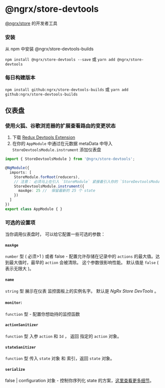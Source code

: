 # @ngrx/store-devtools

[@ngrx/store](../store/README.md) 的开发者工具

### 安装
从 npm 中安装  @ngrx/store-devtools-builds

`npm install @ngrx/store-devtools --save`  或 `yarn add @ngrx/store-devtools`


### 每日构建版本
`npm install github:ngrx/store-devtools-builds` 或 `yarn add github:ngrx/store-devtools-builds`

## 仪表盘

### 使用火狐、谷歌浏览器的扩展查看路由的变更状态
1. 下载 [Redux Devtools Extension](http://zalmoxisus.github.io/redux-devtools-extension/)
2. 在你的 `AppModule` 中通过在元数据 metaData 中导入 `StoreDevtoolsModule.instrument` 添加仪表盘

```ts
import { StoreDevtoolsModule } from '@ngrx/store-devtools';

@NgModule({
  imports: [
    StoreModule.forRoot(reducers),
    // 注意： 必须马上在引入 `StoreModule` 紧接着引入你的 `StoreDevtoolsModule`
    StoreDevtoolsModule.instrument({
      maxAge: 25 //  保留最新的 25 个 state
    })
  ]
})
export class AppModule { }
```

### 可选的设置项
当你调用仪表盘时， 可以给它配置一些可选的参数：

#### `maxAge`
`number` 型 ( 必须>1 ) 或者 false - 配置允许存储在记录中的 `actions` 的最大值。达到最大值时，最早的 `action` 会被清除。 这个参数很影响性能。 默认值是 `false` ( 表示无限大 )。

#### `name`
`string` 型 展示在仪表 监控面板上的实例名字。 默认是 _NgRx Store DevTools_ 。

#### `monitor`:
`function` 型 - 配置你想劫持的监控函数

#### `actionSanitizer`
`function` 型  入参 `action` 和 `Id` ， 返回 指定的 `action` 对象。 

#### `stateSanitizer`
`function` 型  传入 `state` 对象 和 索引，返回 `state` 对象。

#### `serialize` 
false | configuration 对象 - 控制你序列化 state 的方案，[这里查看更多细节](https://github.com/zalmoxisus/redux-devtools-extension/blob/master/docs/API/Arguments.md#serialize)。

